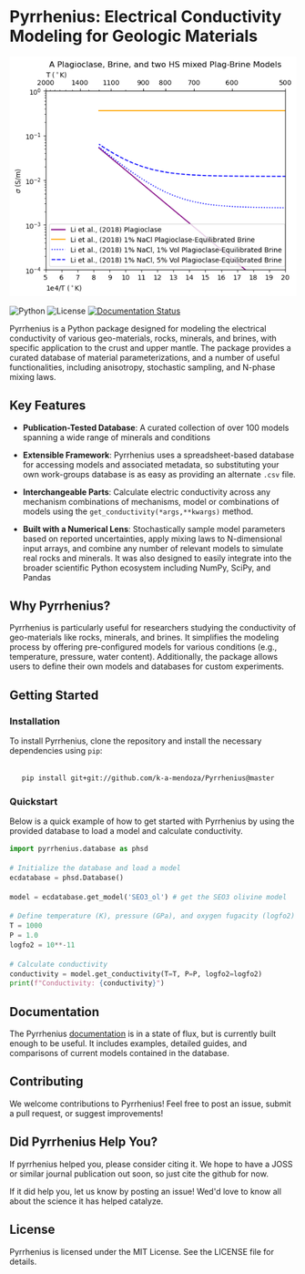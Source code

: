 
# Pyrrhenius: Electrical Conductivity Modeling for Geologic Materials

<p align="center">
  <img src="docs/build/html/_images/quickstart_17_1.png" >
</p>

![Python](https://img.shields.io/badge/python-3.8%20%7C%203.9%20%7C%203.10%20%7C%203.11%20%7C%203.12-blue)
![License](https://img.shields.io/badge/License-MIT-green)
[![Documentation Status](https://readthedocs.org/projects/pyrrhenius/badge/?version=latest)](https://pyrrhenius.readthedocs.io/en/latest/?badge=latest)

Pyrrhenius is a Python package designed for modeling the electrical conductivity of various geo-materials,  rocks, minerals, and brines, with specific application to the crust and upper mantle. The package provides a curated database of material parameterizations, and a number of useful functionalities, including anisotropy, stochastic sampling, and N-phase mixing laws. 

## Key Features

- **Publication-Tested Database**: A curated collection of over 100 models spanning a wide range of minerals and conditions

- **Extensible Framework**: Pyrrhenius uses a spreadsheet-based database for accessing models and associated metadata, so substituting your own work-groups database is as easy as providing an alternate ``.csv`` file.

- **Interchangeable Parts**: Calculate electric conductivity across any mechanism combinations of mechanisms, model or combinations of models using the ``get_conductivity(*args,**kwargs)`` method.

- **Built with a Numerical Lens**: Stochastically sample model parameters based on reported uncertainties, apply mixing laws to N-dimensional input arrays, and combine any number of relevant models to simulate real rocks and minerals. It was also designed to easily integrate into the broader scientific Python ecosystem including NumPy, SciPy, and Pandas

## Why Pyrrhenius?

Pyrrhenius is particularly useful for researchers studying the conductivity of geo-materials like rocks, minerals, and brines. It simplifies the modeling process by offering pre-configured models for various conditions (e.g., temperature, pressure, water content). Additionally, the package allows users to define their own models and databases for custom experiments.

## Getting Started

### Installation

To install Pyrrhenius, clone the repository and install the necessary dependencies using `pip`:

```bash

   pip install git+git://github.com/k-a-mendoza/Pyrrhenius@master
```
### Quickstart
Below is a quick example of how to get started with Pyrrhenius by using the provided database to load a model and calculate conductivity.

```python 
import pyrrhenius.database as phsd

# Initialize the database and load a model
ecdatabase = phsd.Database()

model = ecdatabase.get_model('SEO3_ol') # get the SEO3 olivine model

# Define temperature (K), pressure (GPa), and oxygen fugacity (logfo2)
T = 1000
P = 1.0
logfo2 = 10**-11

# Calculate conductivity
conductivity = model.get_conductivity(T=T, P=P, logfo2=logfo2)
print(f"Conductivity: {conductivity}")
```

## Documentation

The Pyrrhenius 
[documentation](https://pyrrhenius.readthedocs.io/en/latest/index.html) is in a state of flux, but is currently built enough to be useful. It includes examples, detailed guides, and comparisons of current models contained in the database. 

## Contributing

We welcome contributions to Pyrrhenius! Feel free to post an issue, submit a pull request, or suggest improvements!

## Did Pyrrhenius Help You?

If pyrrhenius helped you, please consider citing it. We hope to have a JOSS or similar journal publication out soon, so just cite the github for now. 

If it did help you, let us know by posting an issue! Wed'd love to know all about the science it has helped catalyze. 

## License

Pyrrhenius is licensed under the MIT License. See the LICENSE file for details.